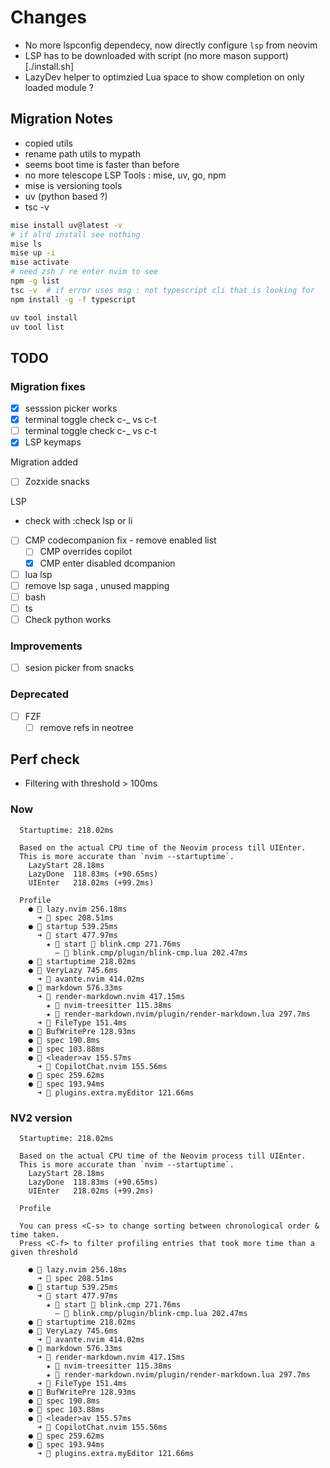 # Changes

- No more lspconfig dependecy, now directly configure `lsp` from neovim
- LSP has to be downloaded with script (no more mason support)[./install.sh]
- LazyDev helper to optimzied Lua space to show completion on only loaded module ?

## Migration Notes

- copied utils
- rename path utils to mypath
- seems boot time is faster than before
- no more telescope
  LSP
  Tools : mise, uv, go, npm
- mise is versioning tools
- uv (python based ?)
- tsc -v

```sh
mise install uv@latest -v
# if alrd install see nothing
mise ls
mise up -i
mise activate
# need zsh / re enter nvim to see
npm -g list
tsc -v  # if error uses msg : not typescript cli that is looking for
npm install -g -f typescript

uv tool install
uv tool list
```

## TODO

### Migration fixes

- [x] sesssion picker works
- [x] terminal toggle check c-\_ vs c-t
- [ ] terminal toggle check c-\_ vs c-t
- [x] LSP keymaps

Migration added

- [ ] Zozxide snacks

LSP

- check with :check lsp or <l>li
- [ ] CMP codecompanion fix - remove enabled list
  - [ ] CMP overrides copilot
  - [x] CMP enter
        disabled
        dcompanion
- [ ] lua lsp
- [ ] remove lsp saga , unused mapping
- [ ] bash
- [ ] ts
- [ ] Check python works

### Improvements

- [ ] sesion picker from snacks

### Deprecated

- [ ] FZF
  - [ ] remove refs in neotree

## Perf check

- Filtering with threshold > 100ms

### Now

```
  Startuptime: 218.02ms

  Based on the actual CPU time of the Neovim process till UIEnter.
  This is more accurate than `nvim --startuptime`.
    LazyStart 28.18ms
    LazyDone  118.83ms (+90.65ms)
    UIEnter   218.02ms (+99.2ms)

  Profile
    ●  lazy.nvim 256.18ms
      ➜  spec 208.51ms
    ●  startup 539.25ms
      ➜  start 477.97ms
        ★  start  blink.cmp 271.76ms
          ‒  blink.cmp/plugin/blink-cmp.lua 202.47ms
    ●  startuptime 218.02ms
    ●  VeryLazy 745.6ms
      ➜  avante.nvim 414.02ms
    ●  markdown 576.33ms
      ➜  render-markdown.nvim 417.15ms
        ★  nvim-treesitter 115.38ms
        ★  render-markdown.nvim/plugin/render-markdown.lua 297.7ms
      ➜  FileType 151.4ms
    ●  BufWritePre 128.93ms
    ●  spec 190.8ms
    ●  spec 103.88ms
    ●  <leader>av 155.57ms
      ➜  CopilotChat.nvim 155.56ms
    ●  spec 259.62ms
    ●  spec 193.94ms
      ➜  plugins.extra.myEditor 121.66ms
```

### NV2 version

```
  Startuptime: 218.02ms

  Based on the actual CPU time of the Neovim process till UIEnter.
  This is more accurate than `nvim --startuptime`.
    LazyStart 28.18ms
    LazyDone  118.83ms (+90.65ms)
    UIEnter   218.02ms (+99.2ms)

  Profile

  You can press <C-s> to change sorting between chronological order & time taken.
  Press <C-f> to filter profiling entries that took more time than a given threshold

    ●  lazy.nvim 256.18ms
      ➜  spec 208.51ms
    ●  startup 539.25ms
      ➜  start 477.97ms
        ★  start  blink.cmp 271.76ms
          ‒  blink.cmp/plugin/blink-cmp.lua 202.47ms
    ●  startuptime 218.02ms
    ●  VeryLazy 745.6ms
      ➜  avante.nvim 414.02ms
    ●  markdown 576.33ms
      ➜  render-markdown.nvim 417.15ms
        ★  nvim-treesitter 115.38ms
        ★  render-markdown.nvim/plugin/render-markdown.lua 297.7ms
      ➜  FileType 151.4ms
    ●  BufWritePre 128.93ms
    ●  spec 190.8ms
    ●  spec 103.88ms
    ●  <leader>av 155.57ms
      ➜  CopilotChat.nvim 155.56ms
    ●  spec 259.62ms
    ●  spec 193.94ms
      ➜  plugins.extra.myEditor 121.66ms

```
